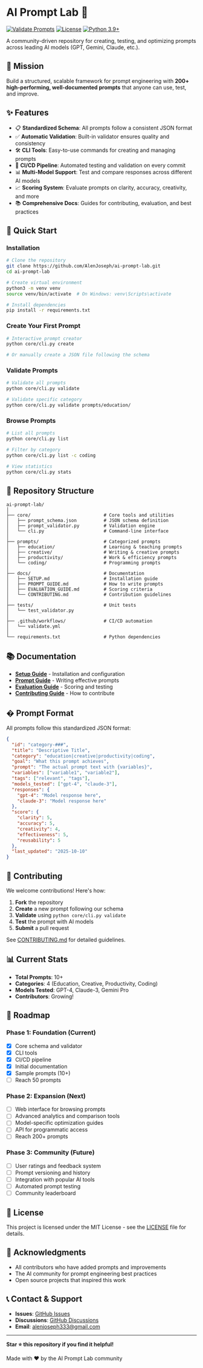 # AI Prompt Lab 🧠

[![Validate Prompts](https://github.com/AlenJoseph/ai-prompt-lab/actions/workflows/validate.yml/badge.svg)](https://github.com/AlenJoseph/ai-prompt-lab/actions/workflows/validate.yml)
[![License](https://img.shields.io/badge/license-MIT-blue.svg)](LICENSE)
[![Python 3.9+](https://img.shields.io/badge/python-3.9+-blue.svg)](https://www.python.org/downloads/)

A community-driven repository for creating, testing, and optimizing prompts across leading AI models (GPT, Gemini, Claude, etc.).

## 🎯 Mission

Build a structured, scalable framework for prompt engineering with **200+ high-performing, well-documented prompts** that anyone can use, test, and improve.

## ✨ Features

- 📋 **Standardized Schema**: All prompts follow a consistent JSON format
- ✅ **Automatic Validation**: Built-in validator ensures quality and consistency
- 🛠️ **CLI Tools**: Easy-to-use commands for creating and managing prompts
- 🔄 **CI/CD Pipeline**: Automated testing and validation on every commit
- 📊 **Multi-Model Support**: Test and compare responses across different AI models
- 📈 **Scoring System**: Evaluate prompts on clarity, accuracy, creativity, and more
- 📚 **Comprehensive Docs**: Guides for contributing, evaluation, and best practices

## 🚀 Quick Start

### Installation

```bash
# Clone the repository
git clone https://github.com/AlenJoseph/ai-prompt-lab.git
cd ai-prompt-lab

# Create virtual environment
python3 -m venv venv
source venv/bin/activate  # On Windows: venv\Scripts\activate

# Install dependencies
pip install -r requirements.txt
```

### Create Your First Prompt

```bash
# Interactive prompt creator
python core/cli.py create

# Or manually create a JSON file following the schema
```

### Validate Prompts

```bash
# Validate all prompts
python core/cli.py validate

# Validate specific category
python core/cli.py validate prompts/education/
```

### Browse Prompts

```bash
# List all prompts
python core/cli.py list

# Filter by category
python core/cli.py list -c coding

# View statistics
python core/cli.py stats
```

## 📁 Repository Structure

```
ai-prompt-lab/
│
├── core/                           # Core tools and utilities
│   ├── prompt_schema.json          # JSON schema definition
│   ├── prompt_validator.py         # Validation engine
│   └── cli.py                      # Command-line interface
│
├── prompts/                        # Categorized prompts
│   ├── education/                  # Learning & teaching prompts
│   ├── creative/                   # Writing & creative prompts
│   ├── productivity/               # Work & efficiency prompts
│   └── coding/                     # Programming prompts
│
├── docs/                           # Documentation
│   ├── SETUP.md                    # Installation guide
│   ├── PROMPT_GUIDE.md             # How to write prompts
│   ├── EVALUATION_GUIDE.md         # Scoring criteria
│   └── CONTRIBUTING.md             # Contribution guidelines
│
├── tests/                          # Unit tests
│   └── test_validator.py
│
├── .github/workflows/              # CI/CD automation
│   └── validate.yml
│
└── requirements.txt                # Python dependencies
```

## 📚 Documentation

- **[Setup Guide](docs/SETUP.md)** - Installation and configuration
- **[Prompt Guide](docs/PROMPT_GUIDE.md)** - Writing effective prompts
- **[Evaluation Guide](docs/EVALUATION_GUIDE.md)** - Scoring and testing
- **[Contributing Guide](docs/CONTRIBUTING.md)** - How to contribute

## � Prompt Format

All prompts follow this standardized JSON format:

```json
{
  "id": "category-###",
  "title": "Descriptive Title",
  "category": "education|creative|productivity|coding",
  "goal": "What this prompt achieves",
  "prompt": "The actual prompt text with {variables}",
  "variables": ["variable1", "variable2"],
  "tags": ["relevant", "tags"],
  "models_tested": ["gpt-4", "claude-3"],
  "responses": {
    "gpt-4": "Model response here",
    "claude-3": "Model response here"
  },
  "score": {
    "clarity": 5,
    "accuracy": 5,
    "creativity": 4,
    "effectiveness": 5,
    "reusability": 5
  },
  "last_updated": "2025-10-10"
}
```

## 🤝 Contributing

We welcome contributions! Here's how:

1. **Fork** the repository
2. **Create** a new prompt following our schema
3. **Validate** using `python core/cli.py validate`
4. **Test** the prompt with AI models
5. **Submit** a pull request

See [CONTRIBUTING.md](docs/CONTRIBUTING.md) for detailed guidelines.

## 📊 Current Stats

- **Total Prompts**: 10+
- **Categories**: 4 (Education, Creative, Productivity, Coding)
- **Models Tested**: GPT-4, Claude-3, Gemini Pro
- **Contributors**: Growing!

## 🎯 Roadmap

### Phase 1: Foundation (Current)
- [x] Core schema and validator
- [x] CLI tools
- [x] CI/CD pipeline
- [x] Initial documentation
- [x] Sample prompts (10+)
- [ ] Reach 50 prompts

### Phase 2: Expansion (Next)
- [ ] Web interface for browsing prompts
- [ ] Advanced analytics and comparison tools
- [ ] Model-specific optimization guides
- [ ] API for programmatic access
- [ ] Reach 200+ prompts

### Phase 3: Community (Future)
- [ ] User ratings and feedback system
- [ ] Prompt versioning and history
- [ ] Integration with popular AI tools
- [ ] Automated prompt testing
- [ ] Community leaderboard

## 📜 License

This project is licensed under the MIT License - see the [LICENSE](LICENSE) file for details.

## 🙏 Acknowledgments

- All contributors who have added prompts and improvements
- The AI community for prompt engineering best practices
- Open source projects that inspired this work

## 📞 Contact & Support

- **Issues**: [GitHub Issues](https://github.com/AlenJoseph/ai-prompt-lab/issues)
- **Discussions**: [GitHub Discussions](https://github.com/AlenJoseph/ai-prompt-lab/discussions)
- **Email**: alenjoseph333@gmail.com

---

**Star ⭐ this repository if you find it helpful!**

Made with ❤️ by the AI Prompt Lab community
